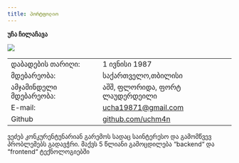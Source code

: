 ```yaml
---
title: პორტფოლიო
---
```




**უჩა ჩილაჩავა**

![](https://en.gravatar.com/userimage/28694484/724ff3c100a33012672c26f6a9df7dae.png?size=300)

| | |
| :--- | :--- |
| დაბადების თარიღი: | 1 ივნისი 1987 |
| მდებარეობა: | საქართველო,თბილისი |
| ამჯამინდელი მდებარეობა: | აშშ, ფლორიდა, ფორტ ლაუდერდეილი |
| E-mail: | ucha19871@gmail.com |
| Github | [github.com/uchm4n](https://github.com/uchm4n/)  |

ვეძებ კონკურენტუნარიან გარემოს სადაც საინტერესო და გამომწვევ პრობლემებს გადავჭრი.
მაქვს 5 წლიანი გამოცდილება “backend“ და “frontend“ ტექნოლოგიებში 
